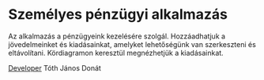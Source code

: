 # Személyes pénzügyi alkalmazás

Az alkalmazás a pénzügyeink kezelésére szolgál. Hozzáadhatjuk a jövedelmeinket és kiadásainkat, amelyket
lehetőségünk van szerkeszteni és eltávolítani. Kördiagramon keresztül megnézhetjük a kiadásainkat.

<ins>Developer</ins>
Tóth János Donát
